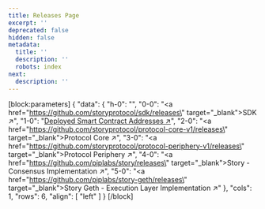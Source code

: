 ```yaml
---
title: Releases Page
excerpt: ''
deprecated: false
hidden: false
metadata:
  title: ''
  description: ''
  robots: index
next:
  description: ''
---
```

[block:parameters]
{
  "data": {
    "h-0": "",
    "0-0": "<a href=\"https://github.com/storyprotocol/sdk/releases\" target=\"_blank\">SDK :arrow_upper_right:</a>",
    "1-0": "[Deployed Smart Contract Addresses ↗️](doc:deployed-smart-contracts)",
    "2-0": "<a href=\"https://github.com/storyprotocol/protocol-core-v1/releases\" target=\"_blank\">Protocol Core :arrow_upper_right:</a>",
    "3-0": "<a href=\"https://github.com/storyprotocol/protocol-periphery-v1/releases\" target=\"_blank\">Protocol Periphery :arrow_upper_right:</a>",
    "4-0": "<a href=\"https://github.com/piplabs/story/releases\" target=\"_blank\">Story - Consensus Implementation :arrow_upper_right:</a>",
    "5-0": "<a href=\"https://github.com/piplabs/story-geth/releases\" target=\"_blank\">Story Geth - Execution Layer Implementation :arrow_upper_right:</a>"
  },
  "cols": 1,
  "rows": 6,
  "align": [
    "left"
  ]
}
[/block]